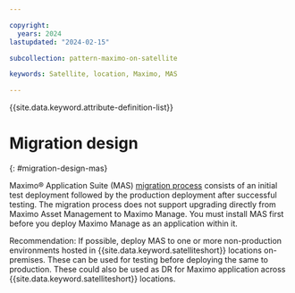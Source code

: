 ```yaml
---

copyright:
  years: 2024
lastupdated: "2024-02-15"

subcollection: pattern-maximo-on-satellite

keywords: Satellite, location, Maximo, MAS

---
```


{{site.data.keyword.attribute-definition-list}}

# Migration design
{: #migration-design-mas}

Maximo® Application Suite (MAS) [migration process](https://www.ibm.com/docs/en/mas-cd/continuous-delivery?topic=overview-process) consists of an initial test deployment followed by the production deployment after successful testing. The migration process does not support upgrading directly from Maximo Asset Management to Maximo Manage. You must install MAS first before you deploy Maximo Manage as an application within it.

Recommendation: If possible, deploy MAS to one or more non-production environments hosted in {{site.data.keyword.satelliteshort}}  locations on-premises. These can be used for testing before deploying the same to production. These could also be used as DR for Maximo application across {{site.data.keyword.satelliteshort}} locations.
